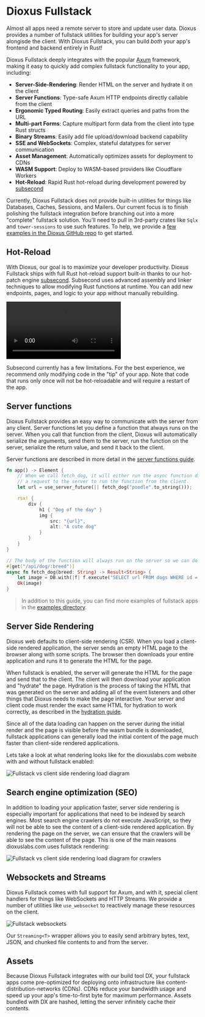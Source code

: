 # Dioxus Fullstack

Almost all apps need a remote server to store and update user data. Dioxus provides a number of fullstack utilities for building your app's server alongisde the client. With Dioxus Fullstack, you can build *both* your app's frontend and backend entirely in Rust!

Dioxus Fullstack deeply integrates with the popular [Axum](https://docs.rs/axum/latest/axum/) framework, making it easy to quickly add complex fullstack functionality to your app, including:

- **Server-Side-Rendering**: Render HTML on the server and hydrate it on the client
- **Server Functions**: Type-safe Axum HTTP endpoints directly callable from the client
- **Ergonomic Typed Routing**: Easily extract queries and paths from the URL
- **Multi-part Forms**: Capture multipart form data from the client into type Rust structs
- **Binary Streams**: Easily add file upload/download backend capability
- **SSE and WebSockets**: Complex, stateful datatypes for server communication
- **Asset Management**: Automatically optimizes assets for deployment to CDNs
- **WASM Support**: Deploy to WASM-based providers like Cloudflare Workers
- **Hot-Reload**: Rapid Rust hot-reload during development powered by [subsecond](https://crates.io/crates/subsecond)

Currently, Dioxus Fullstack does not provide built-in utilities for things like Databases, Caches, Sessions, and Mailers. Our current focus is to finish polishing the fullstack integration before branching out into a more "complete" fullstack solution. You'll need to pull in 3rd-party crates like `Sqlx` and `tower-sessions` to use such features. To help, we provide a [few examples in the Dioxus GitHub repo](https://github.com/DioxusLabs/dioxus/tree/main/examples/07-fullstack) to get started.

## Hot-Reload

With Dioxus, our goal is to maximize your developer productivity. Dioxus Fullstack ships with full Rust hot-reload support built-in thanks to our hot-patch engine [subsecond](https://crates.io/crates/subsecond). Subsecond uses advanced assembly and linker techniques to allow modifying Rust functions at runtime. You can add new endpoints, pages, and logic to your app without manually rebuilding.

![Dual Serve Hot-Reload](/assets/07/dual-serve-hotreload.mp4)

Subsecond currently has a few limitations. For the best experience, we recommend only modifying code in the "tip" of your app. Note that code that runs only once will not be hot-reloadable and will require a restart of the app.

## Server functions

Dioxus Fullstack provides an easy way to communicate with the server from any client. Server functions let you define a function that always runs on the server. When you call that function from the client, Dioxus will automatically serialize the arguments, send them to the server, run the function on the server, serialize the return value, and send it back to the client.

Server functions are described in more detail in the [server functions guide](./server_functions.md).

```rust
fn app() -> Element {
    // When we call fetch_dog, it will either run the async function directly on the server, or send
    // a request to the server to run the function from the client.
    let url = use_server_future(|| fetch_dog("poodle".to_string()));

    rsx! {
        div {
            h1 { "Dog of the day" }
            img {
                src: "{url}",
                alt: "A cute dog"
            }
        }
    }
}

// The body of the function will always run on the server so we can do server-side operations like database queries
#[get("/api/dog/:breed")]
async fn fetch_dog(breed: String) -> Result<String> {
    let image = DB.with(|f| f.execute("SELECT url FROM dogs WHERE id = ?1", &breed))?;
    Ok(image)
}
```

> In addition to this guide, you can find more examples of fullstack apps in the [examples directory](https://github.com/DioxusLabs/dioxus/tree/main/examples).

## Server Side Rendering

Dioxus web defaults to client-side rendering (CSR). When you load a client-side rendered application, the server sends an empty HTML page to the browser along with some scripts. The browser then downloads your entire application and runs it to generate the HTML for the page.

When fullstack is enabled, the server will generate the HTML for the page and send that to the client. The client will then download your application and "hydrate" the page. Hydration is the process of taking the HTML that was generated on the server and adding all of the event listeners and other things that Dioxus needs to make the page interactive. Your server and client code must render the exact same HTML for hydration to work correctly, as described in the [hydration guide](./ssr.md).

Since all of the data loading can happen on the server during the initial render and the page is visible before the wasm bundle is downloaded, fullstack applications can generally load the initial content of the page much faster than client-side rendered applications.

Lets take a look at what rendering looks like for the dioxuslabs.com website with and without fullstack enabled:

![Fullstack vs client side rendering load diagram](/assets/07/fullstack-request-lifecycle.png)

## Search engine optimization (SEO)

In addition to loading your application faster, server side rendering is especially important for applications that need to be indexed by search engines. Most search engine crawlers do not execute JavaScript, so they will not be able to see the content of a client-side rendered application. By rendering the page on the server, we can ensure that the crawlers will be able to see the content of the page. This is one of the main reasons dioxuslabs.com uses fullstack rendering:

![Fullstack vs client side rendering load diagram for crawlers](/assets/07/fullstack-crawler-request-lifecycle.png)

## Websockets and Streams

Dioxus Fullstack comes with full support for Axum, and with it, special client handlers for things like WebSockets and HTTP Streams. We provide a number of utilities like `use_websocket` to reactively manage these resources on the client.

![Fullstack websockets](/assets/07/fullstack-websockets.avif)

Our `Streaming<T>` wrapper allows you to easily send arbitrary bytes, text, JSON, and chunked file contents to and from the server.

## Assets

Because Dioxus Fullstack integrates with our build tool DX, your fullstack apps come pre-optimized for deploying onto infrastructure like content-distribution-networks (CDNs). CDNs reduce your bandwidth usage and speed up your app's time-to-first byte for maximum performance. Assets bundled with DX are hashed, letting the server infinitely cache their contents.
